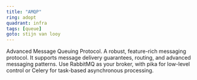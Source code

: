 ```yaml
---
title: "AMQP"
ring: adopt
quadrant: infra
tags: [queue]
goto: stijn van looy
---
```


Advanced Message Queuing Protocol. A robust, feature-rich messaging protocol. It supports message delivery guarantees, routing, and advanced messaging patterns. Use RabbitMQ as your broker, with pika for low-level control or Celery for task-based asynchronous processing.
